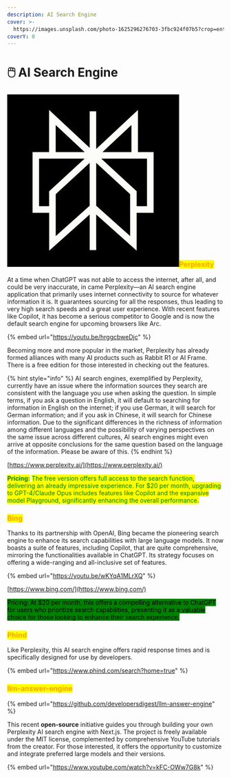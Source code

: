 ```yaml
---
description: AI Search Engine
cover: >-
  https://images.unsplash.com/photo-1625296276703-3fbc924f07b5?crop=entropy&cs=srgb&fm=jpg&ixid=M3wxOTcwMjR8MHwxfHNlYXJjaHw1fHxzZWFyY2glMjBlbmdpbmV8ZW58MHx8fHwxNzE4NTk0MzA4fDA&ixlib=rb-4.0.3&q=85
coverY: 0
---
```


# 🖱️ AI Search Engine

### <img src="../.gitbook/assets/NB3G6tx3_400x400.jpg" alt="" data-size="line"><mark style="color:orange;">Perplexity</mark>

At a time when ChatGPT was not able to access the internet, after all, and could be very inaccurate, in came Perplexity—an AI search engine application that primarily uses internet connectivity to source for whatever information it is. It guarantees sourcing for all the responses, thus leading to very high search speeds and a great user experience. With recent features like Copilot, it has become a serious competitor to Google and is now the default search engine for upcoming browsers like Arc.

{% embed url="https://youtu.be/hrggcbweDjc" %}

Becoming more and more popular in the market, Perplexity has already formed alliances with many AI products such as Rabbit R1 or AI Frame. There is a free edition for those interested in checking out the features.

{% hint style="info" %}
AI search engines, exemplified by Perplexity, currently have an issue where the information sources they search are consistent with the language you use when asking the question. In simple terms, if you ask a question in English, it will default to searching for information in English on the internet; if you use German, it will search for German information; and if you ask in Chinese, it will search for Chinese information. Due to the significant differences in the richness of information among different languages and the possibility of varying perspectives on the same issue across different cultures, AI search engines might even arrive at opposite conclusions for the same question based on the language of the information. Please be aware of this.
{% endhint %}

[https://www.perplexity.ai/](https://www.perplexity.ai/)

<mark style="color:green;">**Pricing:**</mark> <mark style="color:green;"></mark><mark style="color:green;">The free version offers full access to the search function, delivering an already impressive experience. For $20 per month, upgrading to GPT-4/Claude Opus includes features like Copilot and the expansive model Playground, significantly enhancing the overall performance.</mark>

### <mark style="color:orange;">Bing</mark>

Thanks to its partnership with OpenAI, Bing became the pioneering search engine to enhance its search capabilities with large language models. It now boasts a suite of features, including Copilot, that are quite comprehensive, mirroring the functionalities available in ChatGPT. Its strategy focuses on offering a wide-ranging and all-inclusive set of features.

{% embed url="https://youtu.be/wKYqA1MLrXQ" %}

[https://www.bing.com/](https://www.bing.com/)

<mark style="background-color:green;">Pricing: At $20 per month, this offers a compelling alternative to ChatGPT for users who prioritize search capabilities, presenting it as a valuable choice for those looking to enhance their search experience.</mark>

### <mark style="color:orange;">Phind</mark>

Like Perplexity, this AI search engine offers rapid response times and is specifically designed for use by developers.

{% embed url="https://www.phind.com/search?home=true" %}

### <mark style="color:orange;">**llm-answer-engine**</mark>

{% embed url="https://github.com/developersdigest/llm-answer-engine" %}

This recent **open-source** initiative guides you through building your own Perplexity AI search engine with Next.js. The project is freely available under the MIT license, complemented by comprehensive YouTube tutorials from the creator. For those interested, it offers the opportunity to customize and integrate preferred large models and their versions.

{% embed url="https://www.youtube.com/watch?v=kFC-OWw7G8k" %}

